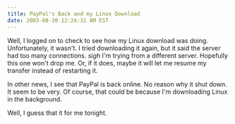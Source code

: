 ```yaml
---
title: PayPal's Back and my Linux Download
date: 2003-08-30 12:24:31 AM EST
---
```

Well, I logged on to check to see how my Linux download was doing. Unfortunately, it wasn't. I tried downloading it again, but it said the server had too many connections. *sigh* I'm trying from a different server. Hopefully this one won't drop me. Or, if it does, maybe it will let me resume my transfer instead of restarting it.

In other news, I see that PayPal is back online. No reason why it shut down. It seem to be very. Of course, that could be because I'm downloading Linux in the background.

Well, I guess that it for me tonight.